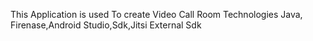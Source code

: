 This Application is used To create Video Call Room
Technologies Java, Firenase,Android Studio,Sdk,Jitsi External Sdk
